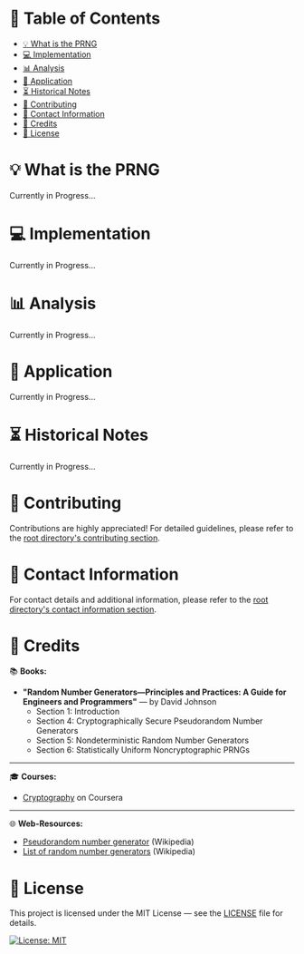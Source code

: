 # &#128209; Table of Contents
- [💡 What is the PRNG](#-what-is-the-prng)
- [💻 Implementation](#-implementation)
- [📊 Analysis](#-analysis)
- [📝 Application](#-application)
- [⏳ Historical Notes](#-historical-notes)
- [🤝 Contributing](#-contributing)
- [📧 Contact Information](#-contact-information)
- [🙏 Credits](#-credits)
- [🔏 License](#-license)



# &#128161; What is the PRNG
Currently in Progress...



# &#x1F4BB; Implementation
Currently in Progress...


# &#128202; Analysis
Currently in Progress...



# &#128221; Application
Currently in Progress...



# &#x23F3; Historical Notes
Currently in Progress...



# &#129309; Contributing
Contributions are highly appreciated! For detailed guidelines, please refer to the [root directory's contributing section](../../#-contributing).



# &#128231; Contact Information
For contact details and additional information, please refer to the [root directory's contact information section](../../#-contact-information).



# &#128591; Credits
&#128218; **Books:**
- **"Random Number Generators―Principles and Practices: A Guide for Engineers and Programmers"** — by David Johnson
  - Section 1: Introduction
  - Section 4: Cryptographically Secure Pseudorandom Number Generators
  - Section 5: Nondeterministic Random Number Generators
  - Section 6: Statistically Uniform Noncryptographic PRNGs

---
&#127891; **Courses:**
- [Cryptography](https://www.coursera.org/learn/cryptography) on Coursera


---  
&#127760; **Web-Resources:**  
- [Pseudorandom number generator](https://en.wikipedia.org/wiki/Pseudorandom_number_generator) (Wikipedia)
- [List of random number generators](https://en.wikipedia.org/wiki/List_of_random_number_generators) (Wikipedia)



# &#128271; License
This project is licensed under the MIT License — see the [LICENSE](https://github.com/vezzolter/DSA/blob/main/LICENSE) file for details.

[![License: MIT](https://img.shields.io/badge/License-MIT-yellow.svg)](https://opensource.org/licenses/MIT)